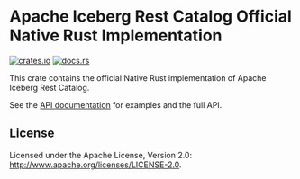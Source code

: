<!--
  ~ Licensed to the Apache Software Foundation (ASF) under one
  ~ or more contributor license agreements.  See the NOTICE file
  ~ distributed with this work for additional information
  ~ regarding copyright ownership.  The ASF licenses this file
  ~ to you under the Apache License, Version 2.0 (the
  ~ "License"); you may not use this file except in compliance
  ~ with the License.  You may obtain a copy of the License at
  ~
  ~   http://www.apache.org/licenses/LICENSE-2.0
  ~
  ~ Unless required by applicable law or agreed to in writing,
  ~ software distributed under the License is distributed on an
  ~ "AS IS" BASIS, WITHOUT WARRANTIES OR CONDITIONS OF ANY
  ~ KIND, either express or implied.  See the License for the
  ~ specific language governing permissions and limitations
  ~ under the License.
-->

# Apache Iceberg Rest Catalog Official Native Rust Implementation

[![crates.io](https://img.shields.io/crates/v/iceberg.svg)](https://crates.io/crates/iceberg-catalog-rest)
[![docs.rs](https://img.shields.io/docsrs/iceberg.svg)](https://docs.rs/iceberg/latest/iceberg-catalog-rest/)

This crate contains the official Native Rust implementation of Apache Iceberg Rest Catalog.

See the [API documentation](https://docs.rs/iceberg-catalog-rest/latest) for examples and the full API.

## License

Licensed under the Apache License, Version 2.0: http://www.apache.org/licenses/LICENSE-2.0.